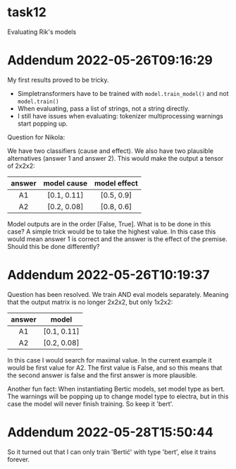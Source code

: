 # task12
Evaluating Rik's models


# Addendum 2022-05-26T09:16:29

My first results proved to be tricky.
* Simpletransformers have to be trained with `model.train_model()` and not `model.train()`
* When evaluating, pass a list of strings, not a string directly.
* I still have issues when evaluating: tokenizer multiprocessing warnings start popping up.

Question for Nikola:

We have two classifiers (cause and effect). We also have two plausible alternatives (answer 1 and answer 2). This would make the output a tensor of 2x2x2:

| answer | model cause  | model effect |
|:------:|:------------:|:------------:|
|   A1   | [0.1, 0.11]  |  [0.5, 0.9]  |
|   A2   | [0.2, 0.08]  |  [0.8, 0.6]  |

Model outputs are in the order [False, True]. What is to be done in this case? A simple trick would be to take the highest value. In this case this would mean answer 1 is correct and the answer is the effect of the premise. Should this be done differently?

# Addendum 2022-05-26T10:19:37

Question has been resolved. We train AND eval models separately. Meaning that the output matrix is no longer 2x2x2, but only 1x2x2:

| answer | model        |
|:------:|:------------:|
|   A1   | [0.1, 0.11]  |
|   A2   | [0.2, 0.08]  |

In this case I would search for maximal value. In the current example it would be first value for A2. The first value is False, and so this means that the second answer is false and the first answer is more plausible.


Another fun fact:
When instantiating Bertic models, set model type as bert. The warnings will be popping up to change model type to electra, but in this case the model will never finish training. So keep it 'bert'.

# Addendum 2022-05-28T15:50:44
So it turned out that I can only train 'Bertić' with type 'bert', else it trains forever.